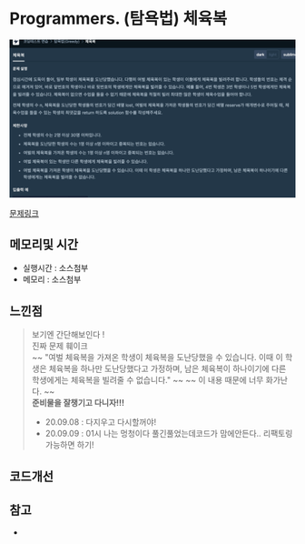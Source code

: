 # Programmers. (탐욕법) 체육복 

![문제이미지](https://github.com/pointehd/Algorithm/blob/master/img/200908.png?raw=true)

[문제링크](https://programmers.co.kr/learn/courses/30/lessons/42862)

## 메모리및 시간
* 실행시간 : 소스첨부 
* 메모리 : 소스첨부 


## 느낀점
> 보기엔 간단해보인다 !   
> 진짜 문제 훼이크   
> ~~  "여벌 체육복을 가져온 학생이 체육복을 도난당했을 수 있습니다. 이때 이 학생은 체육복을 하나만 도난당했다고 가정하며, 남은 체육복이 하나이기에 다른 학생에게는 체육복을 빌려줄 수 없습니다."  ~~
> ~~ 이 내용 때문에 너무 화가난다. ~~   
> **준비물을 잘챙기고 다니자!!!**   
> * 20.09.08 : 다지우고 다시할꺼야!       
> * 20.09.09 : 01시 나는 멍청이다 풀긴풀었는데코드가 맘에안든다.. 리팩토링 가능하면 하기!   

## 코드개선 


## 참고
* 

